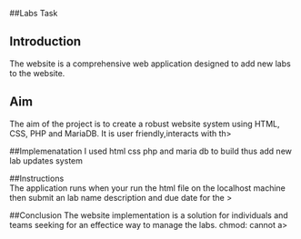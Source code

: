 ##Labs Task

## Introduction 
The website is a comprehensive web application designed to add new labs to the website. 

## Aim
The aim of the project is to create a robust website system using HTML, CSS, PHP and MariaDB. It is user friendly,interacts with th>

##Implemenatation 
I used html css php and maria db to build thus add new lab updates system

##Instructions  
The application runs when your run the html file on the localhost machine then submit an lab name description and due date for the >

##Conclusion
The website implementation is a solution for individuals and teams seeking for an effectice way to manage the labs. chmod: cannot a>


